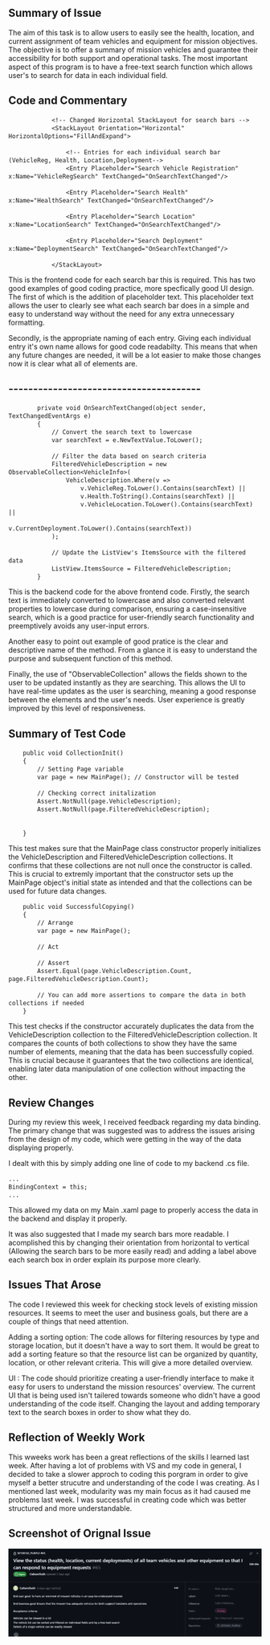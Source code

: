 ## Summary of Issue 

The aim of this task is to allow users to easily see the health, location, and current assignment of team vehicles and equipment for mission objectives. The objective is to offer a  summary of mission vehicles and guarantee their accessibility for both support and operational tasks. The most important aspect of this program is to have a free-text search function which allows user's to search for data in each individual field. 

## Code and Commentary 

```
            <!-- Changed Horizontal StackLayout for search bars -->
            <StackLayout Orientation="Horizontal" HorizontalOptions="FillAndExpand">
                
                <!-- Entries for each individual search bar (VehicleReg, Health, Location,Deployment-->
                <Entry Placeholder="Search Vehicle Registration" x:Name="VehicleRegSearch" TextChanged="OnSearchTextChanged"/>

                <Entry Placeholder="Search Health" x:Name="HealthSearch" TextChanged="OnSearchTextChanged"/>

                <Entry Placeholder="Search Location" x:Name="LocationSearch" TextChanged="OnSearchTextChanged"/>

                <Entry Placeholder="Search Deployment" x:Name="DeploymentSearch" TextChanged="OnSearchTextChanged"/>
                
            </StackLayout>
```

This is the frontend code for each search bar this is required. This has two good examples of good coding practice, more specfically good UI design. The first of which is the addition of placeholder text. This placeholder text allows the user to clearly see what each search bar does in a simple and easy to understand way without the need for any extra unnecessary formatting. 

Secondly, is the appropriate naming of each entry. Giving each individual entry it's own name allows for good code readabilty. This means that when any future changes are needed, it will be a lot easier to make those changes now it is clear what all of elements are. 

## ---------------------------------------

```
        private void OnSearchTextChanged(object sender, TextChangedEventArgs e)
        {
            // Convert the search text to lowercase
            var searchText = e.NewTextValue.ToLower();

            // Filter the data based on search criteria 
            FilteredVehicleDescription = new ObservableCollection<VehicleInfo>(
                VehicleDescription.Where(v =>
                    v.VehicleReg.ToLower().Contains(searchText) ||
                    v.Health.ToString().Contains(searchText) ||
                    v.VehicleLocation.ToLower().Contains(searchText) ||
                    v.CurrentDeployment.ToLower().Contains(searchText))
            );

            // Update the ListView's ItemsSource with the filtered data
            ListView.ItemsSource = FilteredVehicleDescription;
        }
```

This is the backend code for the above frontend code.  Firstly, the search text is immediately converted to lowercase and also converted relevant properties to lowercase during comparison, ensuring a case-insensitive search, which is a good practice for user-friendly search functionality and preemptively avoids any user-input errors.

Another easy to point out example of good pratice is the clear and descriptive name of the method. From a glance it is easy to understand the purpose and subsequent function of this method.  

Finally, the use of "ObservableCollection" allows the fields shown to the user to be updated instantly as they are searching. This allows the UI to have real-time updates as the user is searching, meaning a good response between the elements and the user's needs. User experience is greatly improved by this level of responsiveness. 

## Summary of Test Code

```
    public void CollectionInit()
    {
        // Setting Page variable
        var page = new MainPage(); // Constructor will be tested

        // Checking correct initalization 
        Assert.NotNull(page.VehicleDescription);
        Assert.NotNull(page.FilteredVehicleDescription);


    }
```

This test makes sure that the MainPage class constructor properly initializes the VehicleDescription and FilteredVehicleDescription collections. It confirms that these collections are not null once the constructor is called. This is crucial to extremly important that the constructor sets up the MainPage object's initial state as intended and that the collections can be used for future data changes.

```
    public void SuccessfulCopying()
    {
        // Arrange
        var page = new MainPage();

        // Act

        // Assert
        Assert.Equal(page.VehicleDescription.Count, page.FilteredVehicleDescription.Count);

        // You can add more assertions to compare the data in both collections if needed
    }
```
This test checks if the constructor accurately duplicates the data from the VehicleDescription collection to the FilteredVehicleDescription collection. It compares the counts of both collections to show they have the same number of elements, meaning that the data has been successfully copied. This is crucial because it guarantees that the two collections are  identical, enabling later data manipulation of one collection without impacting the other.

## Review Changes 

During my review this week, I received feedback regarding my data binding. The primary change that was suggested was to address the issues arising from the design of my code, which were getting in the way of the data displaying properly. 

I dealt with this by simply adding one line of code to my backend .cs file. 
```
...
BindingContext = this;
...
```
This allowed my data on my Main .xaml page to properly access the data in the backend and display it properly. 

It was also suggested that I made my search bars more readable. I acomplished this by changing their orientation from horizontal to vertical (Allowing the search bars to be more easily read) and adding a label above each search box in order explain its purpose more clearly. 

## Issues That Arose

The code I reviewed this week for checking stock levels of existing mission resources. It seems to meet the user and business goals, but there are a couple of things that need attention.

Adding a sorting option: The code allows for filtering resources by type and storage location, but it doesn't have a way to sort them. It would be great to add a sorting feature so that the resource list can be organized by quantity, location, or other relevant criteria. This will give a more detailed overview.

UI : The code should prioritize creating a user-friendly interface to make it easy for users to understand the mission resources' overview. The current UI that is being used isn't tailered towards someone who didn't have a good understanding of the code itself. Changing the layout and adding temporary text to the search boxes in order to show what they do. 


## Reflection of Weekly Work 

This wweeks work has been a great reflections of the skills I learned last week. After having a lot of problems with VS and my code in general, I decided to take a slower approch to coding this porgram in order to give myself a better strucutre and understanding of the code I was creating. As I mentioned last week, modularity was my main focus as it had caused me problems last week. I was successful in creating code which was better structured and more understandable. 

## Screenshot of Orignal Issue 

![Image](https://github.com/CallumJSuth/Portfolio/blob/main/images/ss5-1.png)
